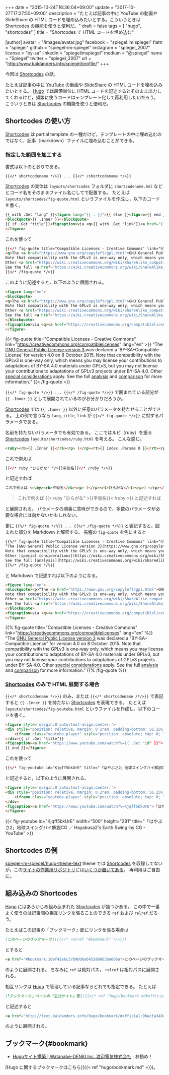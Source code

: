 +++
date = "2015-10-24T16:36:04+09:00"
update = "2017-10-27T17:27:50+09:00"
description = "たとえば記事の中に YouTube の動画や SlideShare の HTML コードを埋め込みたいとする。こういうときは Shortcodes の機能を使うと便利だ。"
draft = false
tags = [ "hugo", "shortcodes" ]
title = "Shortcodes で HTML コードを埋め込む"

[author]
  avatar = "/images/avatar.jpg"
  facebook = "spiegel.im.spiegel"
  flattr = "spiegel"
  github = "spiegel-im-spiegel"
  instagram = "spiegel_2007"
  license = "by-sa"
  linkedin = "spiegelimspiegel"
  medium = "@spiegel"
  name = "Spiegel"
  twitter = "spiegel_2007"
  url = "http://www.baldanders.info/spiegel/profile/"
+++

今回は [Shortcodes] の話。

たとえば記事の中に [YouTube] の動画や [SlideShare] の HTML コードを埋め込みたいとする。
[Hugo] では段落単位に HTML コードを記述するとそのまま出力してくれるけど，頻繁に使うコードはテンプレート化して再利用したいだろう。
こういうときは [Shortcodes] の機能を使うと便利だ。

## Shortcodes の使い方

[Shortcodes] は partial template の一種だけど，テンプレートの中に埋め込むのではなく，記事（markdown）ファイルに埋め込むことができる。

### 指定した範囲を加工する

書式は以下のとおりである。

```
{{</* shortcodename */>}} ... {{</* /shortcodename */>}}
```

[Shortcodes] の実体は `layouts/shortcodes` フォルダに `shortcodename.hml` などとコード名をそのままファイル名にしてで配置する。
たとえば `layouts/shortcodes/fig-quote.html` というファイルを作成し，以下のコードを書く。

```html
{{ with .Get "lang" }}<figure lang="{{ . }}">{{ else }}<figure>{{ end }}
<blockquote>{{ .Inner }}</blockquote>
{{ if .Get "title"}}<figcaption>via <q>{{ with .Get "link"}}<a href="{{.}}">{{ end }}{{ .Get "title" }}{{ with .Get "link"}}</a>{{ end }}</q></figcaption>{{ end }}
</figure>
```

これを使って

```html
{{</* fig-quote title="Compatible Licenses - Creative Commons" link="https://creativecommons.org/compatiblelicenses" lang="en" */>}}
<q>The <a href="https://www.gnu.org/copyleft/gpl.html">GNU General Public License version 3 </a> was declared a <q>BY-SA–Compatible License</q> for version 4.0 on 8 October 2015.
Note that compatibility with the GPLv3 is one-way only, which means you may license your contributions to adaptations of BY-SA 4.0 materials under GPLv3, but you may not license your contributions to adaptations of GPLv3 projects under BY-SA 4.0.
Other <a href="https://wiki.creativecommons.org/wiki/ShareAlike_compatibility:_GPLv3#Considerations_for_adapters_applying_the_GPLv3" target="_blank">special considerations</a> apply.
See the full <a href="https://wiki.creativecommons.org/wiki/ShareAlike_compatibility:_GPLv3">analysis</a> and <a href="https://wiki.creativecommons.org/wiki/ShareAlike_compatibility_analysis:_GPL">comparison</a> for more information.</q>
{{</* /fig-quote */>}}
```

このように記述すると，以下のように展開される。

```html
<figure lang="en">
<blockquote>
<q>The <a href="https://www.gnu.org/copyleft/gpl.html">GNU General Public License version 3 </a> was declared a <q>BY-SA–Compatible License</q> for version 4.0 on 8 October 2015.
Note that compatibility with the GPLv3 is one-way only, which means you may license your contributions to adaptations of BY-SA 4.0 materials under GPLv3, but you may not license your contributions to adaptations of GPLv3 projects under BY-SA 4.0.
Other <a href="https://wiki.creativecommons.org/wiki/ShareAlike_compatibility:_GPLv3#Considerations_for_adapters_applying_the_GPLv3" target="_blank">special considerations</a> apply.
See the full <a href="https://wiki.creativecommons.org/wiki/ShareAlike_compatibility:_GPLv3">analysis</a> and <a href="https://wiki.creativecommons.org/wiki/ShareAlike_compatibility_analysis:_GPL">comparison</a> for more information.</q>
</blockquote>
<figcaption>via <q><a href="https://creativecommons.org/compatiblelicenses">Compatible Licenses - Creative Commons</a></q></figcaption>
</figure>
```

{{< fig-quote title="Compatible Licenses - Creative Commons" link="https://creativecommons.org/compatiblelicenses" lang="en" >}}
<q>The <a href="https://www.gnu.org/copyleft/gpl.html">GNU General Public License version 3 </a> was declared a <q>BY-SA–Compatible License</q> for version 4.0 on 8 October 2015.
Note that compatibility with the GPLv3 is one-way only, which means you may license your contributions to adaptations of BY-SA 4.0 materials under GPLv3, but you may not license your contributions to adaptations of GPLv3 projects under BY-SA 4.0.
Other <a href="https://wiki.creativecommons.org/wiki/ShareAlike_compatibility:_GPLv3#Considerations_for_adapters_applying_the_GPLv3" target="_blank">special considerations</a> apply.
See the full <a href="https://wiki.creativecommons.org/wiki/ShareAlike_compatibility:_GPLv3">analysis</a> and <a href="https://wiki.creativecommons.org/wiki/ShareAlike_compatibility_analysis:_GPL">comparison</a> for more information.</q>
{{< /fig-quote >}}

`{{</* fig-quote */>}} ... {{</* /fig-quote */>}}` で囲まれている部分が `{{ .Inner }}` として展開されているのがお分かりだろうか。

[Shortcodes] では `{{ .Inner }}` 以外に任意のパラメータを持たせることができる。
上の例で言うなら `lang`, `title`, `link` が `{{</* fig-quote */>}}` に対するパラメータである。

名前を持たないパラメータでも有効である。
ここではルビ（ruby）を振る [Shortcodes] `layouts/shortcodes/ruby.html` を考える。
こんな感じ。

```html
<ruby><rb>{{ .Inner }}</rb><rp> (</rp><rt>{{ index .Params 0 }}</rt><rp>) </rp></ruby>
```

これで例えば

```html
{{</* ruby "ひらがな" */>}}平仮名{{</* /ruby */>}}
```

と記述すれば

```html
これで例えば <ruby><rb>平仮名</rb><rp> (</rp><rt>ひらがな</rt><rp>) </rp></ruby> と記述すれば
```

> これで例えば {{< ruby "ひらがな" >}}平仮名{{< /ruby >}} と記述すれば

と展開される。
パラメータの順番に意味ができるので，多数のパラメータが必要な場合には向かないかもしれない。

更に `{{%/* fig-quote */%}} ... {{%/* /fig-quote */%}}` と表記すると，囲まれた部分を Markdown と解釈する。
先程の `fig-quote` を例にすると

```html
{{%/* fig-quote title="Compatible Licenses - Creative Commons" link="https://creativecommons.org/compatiblelicenses" lang="en" */%}}
“The [GNU General Public License version 3](https://www.gnu.org/copyleft/gpl.html) was declared a “BY-SA–Compatible License” for version 4.0 on 8 October 2015.
Note that compatibility with the GPLv3 is one-way only, which means you may license your contributions to adaptations of BY-SA 4.0 materials under GPLv3, but you may not license your contributions to adaptations of GPLv3 projects under BY-SA 4.0.
Other [special considerations](https://wiki.creativecommons.org/wiki/ShareAlike_compatibility:_GPLv3#Considerations_for_adapters_applying_the_GPLv3) apply.
See the full [analysis](https://wiki.creativecommons.org/wiki/ShareAlike_compatibility:_GPLv3) and [comparison](https://wiki.creativecommons.org/wiki/ShareAlike_compatibility_analysis:_GPL) for more information.”
{{%/* /fig-quote */%}}
```

と Markdown で記述すれば以下のようになる。

```html
<figure lang="en">
<blockquote><p>“The <a href="https://www.gnu.org/copyleft/gpl.html">GNU General Public License version 3</a> was declared a “BY-SA–Compatible License” for version 4.0 on 8 October 2015.
Note that compatibility with the GPLv3 is one-way only, which means you may license your contributions to adaptations of BY-SA 4.0 materials under GPLv3, but you may not license your contributions to adaptations of GPLv3 projects under BY-SA 4.0.
Other <a href="https://wiki.creativecommons.org/wiki/ShareAlike_compatibility:_GPLv3#Considerations_for_adapters_applying_the_GPLv3">special considerations</a> apply.
See the full <a href="https://wiki.creativecommons.org/wiki/ShareAlike_compatibility:_GPLv3">analysis</a> and <a href="https://wiki.creativecommons.org/wiki/ShareAlike_compatibility_analysis:_GPL">comparison</a> for more information.”</p>
</blockquote>
<figcaption>via <q><a href="https://creativecommons.org/compatiblelicenses">Compatible Licenses - Creative Commons</a></q></figcaption>
</figure>
```

{{% fig-quote title="Compatible Licenses - Creative Commons" link="https://creativecommons.org/compatiblelicenses" lang="en" %}}
“The [GNU General Public License version 3](https://www.gnu.org/copyleft/gpl.html) was declared a “BY-SA–Compatible License” for version 4.0 on 8 October 2015.
Note that compatibility with the GPLv3 is one-way only, which means you may license your contributions to adaptations of BY-SA 4.0 materials under GPLv3, but you may not license your contributions to adaptations of GPLv3 projects under BY-SA 4.0.
Other [special considerations](https://wiki.creativecommons.org/wiki/ShareAlike_compatibility:_GPLv3#Considerations_for_adapters_applying_the_GPLv3) apply.
See the full [analysis](https://wiki.creativecommons.org/wiki/ShareAlike_compatibility:_GPLv3) and [comparison](https://wiki.creativecommons.org/wiki/ShareAlike_compatibility_analysis:_GPL) for more information.”
{{% /fig-quote %}}

### [Shortcodes] のみで HTML 展開する場合

`{{</* shortcodename */>}}` のみ，または `{{</* shortcodename /*/>}}` で表記すると `{{ .Inner }}` を持たない [Shortcodes] を表現できる。
たとえば `layouts/shortcodes/fig-youtube.html` というファイルを作成し，以下のコードを書く。

```html
<figure style='margin:0 auto;text-align:center;'>
<div style="position: relative; margin: 0 2rem; padding-bottom: 56.25%; padding-top: 30px; height: 0; overflow: hidden;">
	<iframe class="youtube-player" style="position: absolute; top: 0; left: 0; width: 100%; height: 100%;" allowfullscreen frameborder="0" src="https://www.youtube-nocookie.com/embed/{{ .Get "id" }}" allowfullscreen></iframe>
</div>{{ if .Get "title"}}
<figcaption><a href="https://www.youtube.com/watch?v={{ .Get "id" }}">{{ .Get "title" }}</a></figcaption>
{{ end }}</figure>
```

これを使って

```html
{{</* fig-youtube id="Kjqff5bkUrE" title="「はやぶさ2」地球スイングバイ解説CG ／ Hayabusa2's Earth Swing-by CG - YouTube" */>}}
```

と記述すると，以下のように展開される。

```html
<figure style='margin:0 auto;text-align:center;'>
<div style="position: relative; margin: 0 2rem; padding-bottom: 56.25%; padding-top: 30px; height: 0; overflow: hidden;">
	<iframe class="youtube-player" style="position: absolute; top: 0; left: 0; width: 100%; height: 100%;" allowfullscreen frameborder="0" src="https://www.youtube-nocookie.com/embed/Kjqff5bkUrE" allowfullscreen></iframe>
</div>
<figcaption><a href="https://www.youtube.com/watch?v=Kjqff5bkUrE">「はやぶさ2」地球スイングバイ解説CG ／ Hayabusa2&#39;s Earth Swing-by CG - YouTube</a></figcaption>
</figure>
```

{{< fig-youtube id="Kjqff5bkUrE" width="500" height="281" title="「はやぶさ2」地球スイングバイ解説CG ／ Hayabusa2's Earth Swing-by CG - YouTube" >}}

## Shortcodes の例

[spiegel-im-spiegel/hugo-theme-text] theme では [Shortcodes] を収録してないが，この[サイトの作業用リポジトリ](https://github.com/spiegel-im-spiegel/github-pages-env)には[いくつか置いてある](https://github.com/spiegel-im-spiegel/github-pages-env/tree/master/layouts/shortcodes)。
再利用はご自由に。

## 組み込みの Shortcodes

[Hugo] にはあらかじめ組み込まれた [Shortcodes] が幾つかある。
この中で一番よく使うのは記事間の相互リンクを張ることのできる `ref` および `relref` だろう。

たとえばこの記事の「ブックマーク」節にリンクを張る場合は

```markdown
[このページのブックマーク]({{</* relref "#bookmark" */>}})
```

とすると

```html
<a href="#bookmark:10ef41a6c37b90d6a6452868d5ba00ba">このページのブックマーク</a>
```

のように展開される。
ちなみに `ref` は絶対パス， `relref` は相対パスに展開される。

相互リンクは [Hugo] で管理している記事ならどれでも指定できる。
たとえば

```markdown
[「ブックマーク」ページの「公式サイト」節]({{</* ref "hugo/bookmark.md#official" */>}})
```

と記述すると

```html
<a href="http://text.baldanders.info/hugo/bookmark/#official:9bacfa348e5fe42acc9342a16675997d">「ブックマーク」ページの「公式サイト」節</a>
```

のように展開される。

## ブックマーク{#bookmark}

- [Hugoサイト構築 | Watanabe-DENKI Inc. 渡辺電気株式会社](http://wdkk.co.jp/lab/hugo/) : お勧め！

[Hugo に関するブックマークはこちら]({{< ref "hugo/bookmark.md" >}})。

[Hugo]: https://gohugo.io/ "The world’s fastest framework for building websites | Hugo"
[Shortcodes]: https://gohugo.io/extras/shortcodes/ "Shortcodes"
[YouTube]: https://www.youtube.com/ "YouTube"
[SlideShare]: http://www.slideshare.net/ "Share and Discover Knowledge on LinkedIn SlideShare"
[spiegel-im-spiegel/hugo-theme-text]: https://github.com/spiegel-im-spiegel/hugo-theme-text
